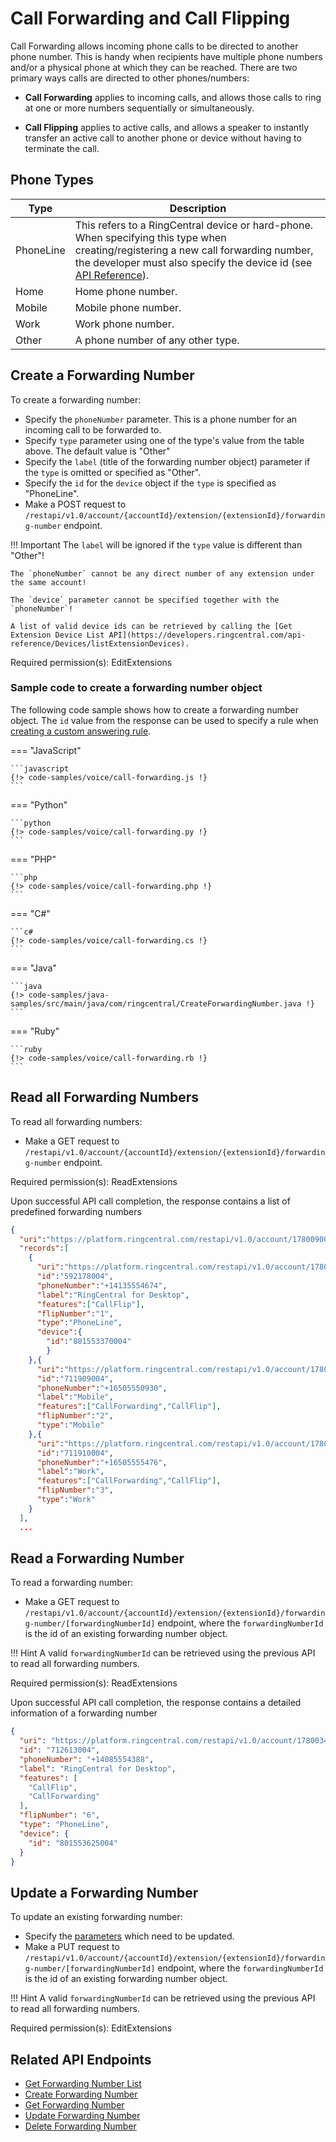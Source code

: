 # Call Forwarding and Call Flipping

Call Forwarding allows incoming phone calls to be directed to another phone number. This is handy when recipients have multiple phone numbers and/or a physical phone at which they can be reached. There are two primary ways calls are directed to other phones/numbers:

* **Call Forwarding** applies to incoming calls, and allows those calls to ring at one or more numbers sequentially or simultaneously.

* **Call Flipping** applies to active calls, and allows a speaker to instantly transfer an active call to another phone or device without having to terminate the call.

## Phone Types

| Type | Description |
|-|-|
| PhoneLine | This refers to a RingCentral device or hard-phone. When specifying this type when creating/registering a new call forwarding number, the developer must also specify the device id (see [API Reference](https://developers.ringcentral.com/api-reference/Call-Forwarding/createForwardingNumber)). |
| Home | Home phone number. |
| Mobile | Mobile phone number. |
| Work | Work phone number. |
| Other | A phone number of any other type. |

## Create a Forwarding Number

To create a forwarding number:

* Specify the `phoneNumber` parameter. This is a phone number for an incoming call to be forwarded to.
* Specify `type` parameter using one of the type's value from the table above. The default value is "Other"
* Specify the `label` (title of the forwarding number object) parameter if the `type` is omitted or specified as "Other".
* Specify the `id` for the `device` object if the `type` is specified as "PhoneLine".
* Make a POST request to `/restapi/v1.0/account/{accountId}/extension/{extensionId}/forwarding-number` endpoint.

!!! Important
    The `label` will be ignored if the `type` value is different than "Other"!

    The `phoneNumber` cannot be any direct number of any extension under the same account!

    The `device` parameter cannot be specified together with the `phoneNumber`!

    A list of valid device ids can be retrieved by calling the [Get Extension Device List API](https://developers.ringcentral.com/api-reference/Devices/listExtensionDevices).


Required permission(s): EditExtensions

### Sample code to create a forwarding number object

The following code sample shows how to create a forwarding number object. The `id` value from the response can be used to specify a rule when [creating a custom answering rule](user-answering-rules.md).

=== "JavaScript"

    ```javascript
    {!> code-samples/voice/call-forwarding.js !}
    ```    

=== "Python"

    ```python
    {!> code-samples/voice/call-forwarding.py !}
    ```

=== "PHP"

    ```php
    {!> code-samples/voice/call-forwarding.php !}
    ```

=== "C#"

    ```c#
    {!> code-samples/voice/call-forwarding.cs !}
    ```
    
=== "Java"

    ```java
    {!> code-samples/java-samples/src/main/java/com/ringcentral/CreateForwardingNumber.java !}
    ```

=== "Ruby"

    ```ruby
    {!> code-samples/voice/call-forwarding.rb !}
    ```

## Read all Forwarding Numbers

To read all forwarding numbers:

* Make a GET request to `/restapi/v1.0/account/{accountId}/extension/{extensionId}/forwarding-number` endpoint.

Required permission(s): ReadExtensions

Upon successful API call completion, the response contains a list of predefined forwarding numbers
```json hl_lines="6 17 25"
{
  "uri":"https://platform.ringcentral.com/restapi/v1.0/account/178009004/extension/178009004/forwarding-number?page=1&perPage=100",
  "records":[
    {
      "uri":"https://platform.ringcentral.com/restapi/v1.0/account/178009004/extension/178009004/forwarding-number/592178004",
      "id":"592178004",
      "phoneNumber":"+14135554674",
      "label":"RingCentral for Desktop",
      "features":["CallFlip"],
      "flipNumber":"1",
      "type":"PhoneLine",
      "device":{
        "id":"801553370004"
        }
    },{
      "uri":"https://platform.ringcentral.com/restapi/v1.0/account/178009004/extension/178009004/forwarding-number/711909004",
      "id":"711909004",
      "phoneNumber":"+16505550930",
      "label":"Mobile",
      "features":["CallForwarding","CallFlip"],
      "flipNumber":"2",
      "type":"Mobile"
    },{
      "uri":"https://platform.ringcentral.com/restapi/v1.0/account/178009004/extension/178009004/forwarding-number/711910004",
      "id":"711910004",
      "phoneNumber":"+16505555476",
      "label":"Work",
      "features":["CallForwarding","CallFlip"],
      "flipNumber":"3",
      "type":"Work"
    }
  ],
  ...
```

## Read a Forwarding Number

To read a forwarding number:

* Make a GET request to `/restapi/v1.0/account/{accountId}/extension/{extensionId}/forwarding-number/[forwardingNumberId]` endpoint, where the `forwardingNumberId` is the id of an existing forwarding number object.

!!! Hint
    A valid `forwardingNumberId` can be retrieved using the previous API to read all forwarding numbers.

Required permission(s): ReadExtensions

Upon successful API call completion, the response contains a detailed information of a forwarding number
```json
{
  "uri": "https://platform.ringcentral.com/restapi/v1.0/account/178003454/extension/178003454/forwarding-number/712613004",
  "id": "712613004",
  "phoneNumber": "+14085554388",
  "label": "RingCentral for Desktop",
  "features": [
    "CallFlip",
    "CallForwarding"
  ],
  "flipNumber": "6",
  "type": "PhoneLine",
  "device": {
    "id": "801553625004"
  }
}
```

## Update a Forwarding Number

To update an existing forwarding number:

* Specify the [parameters](https://developers.ringcentral.com/api-reference/Call-Forwarding/updateForwardingNumber) which need to be updated.
* Make a PUT request to `/restapi/v1.0/account/{accountId}/extension/{extensionId}/forwarding-number/[forwardingNumberId]` endpoint, where the `forwardingNumberId` is the id of an existing forwarding number object.

!!! Hint
    A valid `forwardingNumberId` can be retrieved using the previous API to read all forwarding numbers.

Required permission(s): EditExtensions

## Related API Endpoints

* [Get Forwarding Number List](https://developers.ringcentral.com/api-reference/Call-Forwarding/listForwardingNumbers)
* [Create Forwarding Number](https://developers.ringcentral.com/api-reference/Call-Forwarding/createForwardingNumber)
* [Get Forwarding Number](https://developers.ringcentral.com/api-reference/Call-Forwarding/readForwardingNumber)
* [Update Forwarding Number](https://developers.ringcentral.com/api-reference/Call-Forwarding/updateForwardingNumber)
* [Delete Forwarding Number](https://developers.ringcentral.com/api-reference/Call-Forwarding/deleteForwardingNumber)
